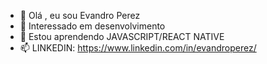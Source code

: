 - 👋 Olá , eu sou Evandro Perez
- 👀 Interessado em desenvolvimento
- 🌱 Estou aprendendo JAVASCRIPT/REACT NATIVE
- 📫 LINKEDIN: https://www.linkedin.com/in/evandroperez/
